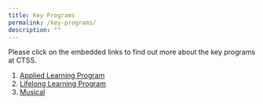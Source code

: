 ```yaml
---
title: Key Programs
permalink: /key-programs/
description: ""
---
```

Please click on the embedded links to find out more about the key programs at CTSS.

1. [Applied Learning Program](/key-programmes/applied-learning-programme-alp/)
2. [Lifelong Learning Program](/key-programmes/lifelong-learning-programme-llp/)
3. [Musical](/key-programmes/musical)